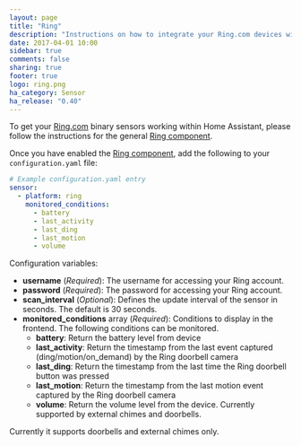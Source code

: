 ```yaml
---
layout: page
title: "Ring"
description: "Instructions on how to integrate your Ring.com devices within Home Assistant."
date: 2017-04-01 10:00
sidebar: true
comments: false
sharing: true
footer: true
logo: ring.png
ha_category: Sensor
ha_release: "0.40"
---
```


To get your [Ring.com](https://ring.com/) binary sensors working within Home Assistant, please follow the instructions for the general [Ring component](/components/ring).

Once you have enabled the [Ring component](/components/ring), add the following to your `configuration.yaml` file:

```yaml
# Example configuration.yaml entry
sensor:
  - platform: ring
    monitored_conditions:
      - battery
      - last_activity
      - last_ding
      - last_motion
      - volume
```

Configuration variables:

- **username** (*Required*): The username for accessing your Ring account.
- **password** (*Required*): The password for accessing your Ring account.
- **scan_interval** (*Optional*): Defines the update interval of the sensor in seconds. The default is 30 seconds.
- **monitored_conditions** array (*Required*): Conditions to display in the frontend. The following conditions can be monitored.
  - **battery**: Return the battery level from device
  - **last_activity**: Return the timestamp from the last event captured (ding/motion/on_demand) by the Ring doorbell camera
  - **last_ding**: Return the timestamp from the last time the Ring doorbell button was pressed
  - **last_motion**: Return the timestamp from the last motion event captured by the Ring doorbell camera
  - **volume**: Return the volume level from the device. Currently supported by external chimes and doorbells.

Currently it supports doorbells and external chimes only.
